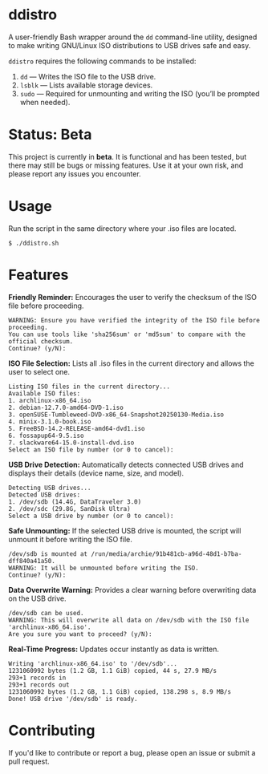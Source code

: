 # ddistro
A user-friendly Bash wrapper around the `dd` command-line utility, designed to make writing GNU/Linux ISO distributions to USB drives safe and easy.

`ddistro` requires the following commands to be installed:

1. `dd` — Writes the ISO file to the USB drive.
2. `lsblk` — Lists available storage devices.
3. `sudo` — Required for unmounting and writing the ISO (you’ll be prompted when needed).

# Status: Beta
This project is currently in **beta**. It is functional and has been tested, but there may still be bugs or missing features. Use it at your own risk, and please report any issues you encounter.

# Usage
Run the script in the same directory where your .iso files are located.
    
    $ ./ddistro.sh

# Features
**Friendly Reminder:** Encourages the user to verify the checksum of the ISO file before proceeding.

    WARNING: Ensure you have verified the integrity of the ISO file before proceeding.
    You can use tools like 'sha256sum' or 'md5sum' to compare with the official checksum.
    Continue? (y/N): 
    
**ISO File Selection:** Lists all .iso files in the current directory and allows the user to select one.

    Listing ISO files in the current directory...
    Available ISO files:
    1. archlinux-x86_64.iso
    2. debian-12.7.0-amd64-DVD-1.iso
    3. openSUSE-Tumbleweed-DVD-x86_64-Snapshot20250130-Media.iso
    4. minix-3.1.0-book.iso
    5. FreeBSD-14.2-RELEASE-amd64-dvd1.iso
    6. fossapup64-9.5.iso
    7. slackware64-15.0-install-dvd.iso
    Select an ISO file by number (or 0 to cancel):

**USB Drive Detection:** Automatically detects connected USB drives and displays their details (device name, size, and model).

    Detecting USB drives...
    Detected USB drives:
    1. /dev/sdb (14.4G, DataTraveler 3.0)
    2. /dev/sdc (29.8G, SanDisk Ultra)
    Select a USB drive by number (or 0 to cancel):

**Safe Unmounting:** If the selected USB drive is mounted, the script will unmount it before writing the ISO file.

    /dev/sdb is mounted at /run/media/archie/91b481cb-a96d-48d1-b7ba-dff840a41a50.
    WARNING: It will be unmounted before writing the ISO.
    Continue? (y/N): 

**Data Overwrite Warning:** Provides a clear warning before overwriting data on the USB drive.

    /dev/sdb can be used.
    WARNING: This will overwrite all data on /dev/sdb with the ISO file 'archlinux-x86_64.iso'.
    Are you sure you want to proceed? (y/N): 

**Real-Time Progress:** Updates occur instantly as data is written.

    Writing 'archlinux-x86_64.iso' to '/dev/sdb'...
    1231060992 bytes (1.2 GB, 1.1 GiB) copied, 44 s, 27.9 MB/s
    293+1 records in
    293+1 records out
    1231060992 bytes (1.2 GB, 1.1 GiB) copied, 138.298 s, 8.9 MB/s
    Done! USB drive '/dev/sdb' is ready.

# Contributing
If you'd like to contribute or report a bug, please open an issue or submit a pull request.
